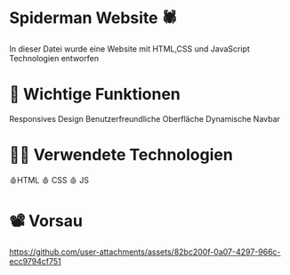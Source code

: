 # Spiderman Website 🕷️

In dieser Datei wurde eine Website mit HTML,CSS und JavaScript Technologien entworfen

# 📌 Wichtige Funktionen

Responsives Design
Benutzerfreundliche Oberfläche
Dynamische Navbar

# 👩‍💻 Verwendete Technologien

🩸HTML
🩸 CSS
🩸 JS

# 📽️ Vorsau


https://github.com/user-attachments/assets/82bc200f-0a07-4297-966c-ecc9794cf751

